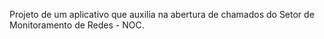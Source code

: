 Projeto de um aplicativo que auxilia na abertura de chamados do Setor de Monitoramento de Redes - NOC.